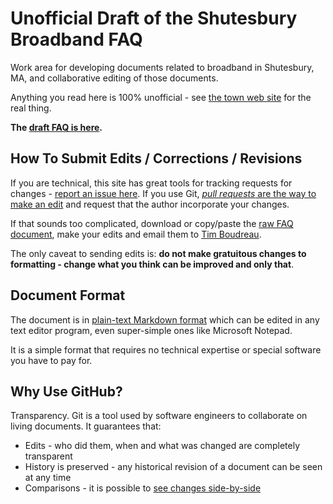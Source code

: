 Unofficial Draft of the Shutesbury Broadband FAQ
================================================

Work area for developing documents related to broadband in Shutesbury, MA, and collaborative
editing of those documents.

Anything you read here is 100% unofficial - see [the town web site](http://www.shutesbury.org/broadband) for
the real thing.

**The [draft FAQ is here](./broadbandFaq.md).**


## How To Submit Edits / Corrections / Revisions

If you are technical, this site has great tools for tracking requests for changes - [report an issue here](/timboudreau/shutesburybroadband/issues).  If you use Git, [*pull requests* are the way to make an edit](https://help.github.com/articles/creating-a-pull-request) and request that the author incorporate your changes.

If that sounds too complicated, download or copy/paste the [raw FAQ document](https://raw.githubusercontent.com/timboudreau/shutesburybroadband/master/broadbandFaq.md), make your edits and email them to [Tim Boudreau](mailto:niftiness@gmail.com).

The only caveat to sending edits is:  **do not make gratuitous changes to formatting - change what you think can be improved and only that**.


## Document Format

The document is in [plain-text Markdown format](http://daringfireball.net/projects/markdown/syntax) which can be edited in any text editor program, even super-simple ones like Microsoft Notepad.

It is a simple format that requires no technical expertise or special software you have to pay for.


## Why Use GitHub?

Transparency.  Git is a tool used by software engineers to collaborate on living documents.  It guarantees that:

 - Edits - who did them, when and what was changed are completely transparent
 - History is preserved - any historical revision of a document can be seen at any time
 - Comparisons - it is possible to [see changes side-by-side](https://github.com/timboudreau/shutesburybroadband/commits/master/broadbandFaq.md) 



